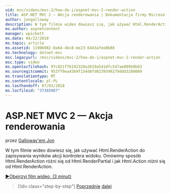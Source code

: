 ```yaml
---
uid: mvc/videos/mvc-2/how-do-i/aspnet-mvc-2-render-action
title: ASP.NET MVC 2 — Akcja renderowania | Dokumentacja firmy Microsoft
author: jongalloway
description: W tym filmie wideo dowiesz się, jak używać Html.RenderAction do zapisywania wyników akcji kontrolera widoku. Omówimy sposób Html.RenderAction różni się fr...
ms.author: aspnetcontent
manager: wpickett
ms.date: 04/22/2010
ms.topic: article
ms.assetid: 11906982-0a64-4bc8-be23-6443afee8b88
ms.technology: dotnet-mvc
msc.legacyurl: /mvc/videos/mvc-2/how-do-i/aspnet-mvc-2-render-action
msc.type: video
ms.openlocfilehash: 97c021f76192320a2619a541dfc547ae089b0b83
ms.sourcegitcommit: 953ff9ea4369f154d6fd0239599279ddd3280009
ms.translationtype: MT
ms.contentlocale: pl-PL
ms.lasthandoff: 07/03/2018
ms.locfileid: "37365087"
---
```

<a name="aspnet-mvc-2---render-action"></a>ASP.NET MVC 2 — Akcja renderowania
====================
przez [Galloway'em Jon](https://github.com/jongalloway)

W tym filmie wideo dowiesz się, jak używać Html.RenderAction do zapisywania wyników akcji kontrolera widoku. Omówimy sposób Html.RenderAction różni się od Html.RenderPartial i jak Html.Action różni się od Html.RenderAction.

[&#9654;Obejrzyj film wideo, (3 minut)](https://channel9.msdn.com/Blogs/ASP-NET-Site-Videos/aspnet-mvc-2-render-action)

> [!div class="step-by-step"]
> [Poprzednie](aspnet-mvc-2-areas.md)
> [dalej](5-minute-introduction-to-aspnet-mvc.md)
